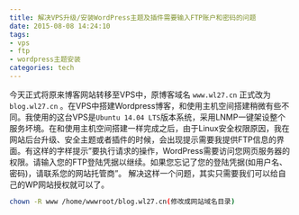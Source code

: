 ```yaml
---
title: 解决VPS升级/安装WordPress主题及插件需要输入FTP账户和密码的问题
date: 2015-08-08 14:24:10
tags: 
- vps 
- ftp 
- wordpress主题安装
categories: tech
---
```


今天正式将原来博客网站转移至VPS中，原博客域名 `www.wl27.cn` 正式改为 `blog.wl27.cn` 。在VPS中搭建Wordpress博客，和使用主机空间搭建稍微有些不同。我使用的这台VPS是`Ubuntu 14.04 LTS`版本系统，采用LNMP一键架设整个服务坏境。在和使用主机空间搭建一样完成之后，由于Linux安全权限原因，我在网站后台升级、安全主题或者插件的时候，会出现提示需要我提供FTP信息的界面。有这样的字样提示”要执行请求的操作，WordPress需要访问您网页服务器的权限。请输入您的FTP登陆凭据以继续。如果您忘记了您的登陆凭据(如用户名、密码)，请联系您的网站托管商”。
解决这样一个问题，其实只需要我们可以给自己的WP网站授权就可以了。
```bash
chown -R www /home/wwwroot/blog.wl27.cn(修改成网站域名目录)
```
